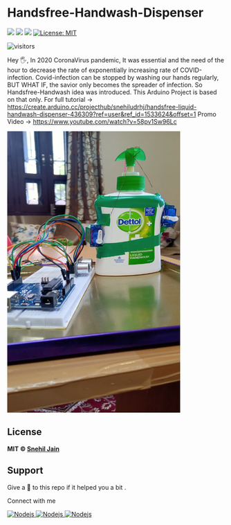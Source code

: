 # Handsfree-Handwash-Dispenser
![](https://img.shields.io/static/v1?message=Hardware&label=Arduino&logo=arduino&color=skyblue&style=for-the-badge)
![](https://img.shields.io/static/v1?message=Hardware&label=ultrasonicsensor&logo=ultrasonicsensor&color=orange&style=for-the-badge)
![](https://img.shields.io/static/v1?message=language&label=Python&logo=mongodb&color=blue&style=for-the-badge)
[![License: MIT](https://img.shields.io/github/license/SparshJain2000/blogApp?style=for-the-badge)](https://opensource.org/licenses/MIT)

![visitors](https://visitor-badge.laobi.icu/badge?page_id=snehiljain34.MERN-TechBlogs)

Hey 🖐, In 2020 CoronaVirus pandemic,  It was essential and the need of the hour to decrease the rate of exponentially increasing rate of COVID-infection. 
Covid-infection can be stopped by washing our hands regularly, BUT WHAT IF, the savior only becomes the spreader of infection. 
So Handsfree-Handwash idea was introduced. This Arduino Project is based on that only. 
For full tutorial -> https://create.arduino.cc/projecthub/snehiludrhj/handsfree-liquid-handwash-dispenser-436309?ref=user&ref_id=1533624&offset=1
Promo Video -> https://www.youtube.com/watch?v=58pv1Sw96Lc

<img src="https://github.com/snehiljain34/Arduino-Handsfree-Handwash-Dispenser/blob/main/IMG20200407103156.jpg" width="400" height="650" />

## License
**MIT &copy; [Snehil Jain](https://github.com/snehiljain34/Arduino-Handsfree-Handwash-Dispenser/blob/master/LICENSE)**


## Support
Give a 🌟 to this repo if it helped you a bit .

Connect with me


<a href="mailto:snehil.udrhj@gmail.com" ><img height="25" alt="Nodejs" src="https://img.shields.io/static/v1.svg?message=snehil.udrhj@gmail.com&label=send&style=flat-square&logo=gmail&color=red&logoColor=red&colorA=grey&link=mailto:snehil.udrhj@gmail.com" /> </a> <a href="https://www.github.com/snehiljain34/" ><img height="25" alt="Nodejs" src="https://img.shields.io/static/v1.svg?label=follow&message=@snehiljain34&color=grey&logo=github&style=for-the-badge&logoColor=white&colorA=black" /> </a> <a href="https://www.linkedin.com/in/snehil-jain-942a47121/" ><img height="25" alt="Nodejs" src="https://img.shields.io/static/v1.svg?label=connect&message=@SnehilJain&color=success&logo=linkedin&style=for-the-badge&logoColor=white&colorA=blue" /> </a>
